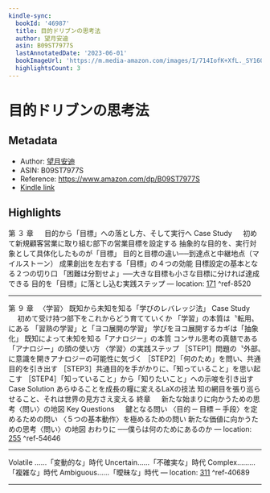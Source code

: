 ```yaml
---
kindle-sync:
  bookId: '46987'
  title: 目的ドリブンの思考法
  author: 望月安迪
  asin: B09ST7977S
  lastAnnotatedDate: '2023-06-01'
  bookImageUrl: 'https://m.media-amazon.com/images/I/714IofK+XfL._SY160.jpg'
  highlightsCount: 3
---
```

# 目的ドリブンの思考法
## Metadata
* Author: [望月安迪](https://www.amazon.comundefined)
* ASIN: B09ST7977S
* Reference: https://www.amazon.com/dp/B09ST7977S
* [Kindle link](kindle://book?action=open&asin=B09ST7977S)

## Highlights
第 ３ 章 　 目的から「目標」への落とし方、そして実行へ Case Study 　 初めて新規顧客営業に取り組む部下の営業目標を設定する 抽象的な目的を、実行対象として具体化したものが「目標」 目的と目標の違い──到達点と中継地点（マイルストーン） 成果創出を左右する「目標」の４つの効能 目標設定の基本となる２つの切り口 「困難は分割せよ」──大きな目標も小さな目標に分ければ達成できる 目的を「目標」に落とし込む実践ステップ — location: [171](kindle://book?action=open&asin=B09ST7977S&location=171) ^ref-8520

---
第 ９ 章 　〈学習〉 既知から未知を知る「学びのレバレッジ法」 Case Study 　 初めて受け持つ部下をこれからどう育てていくか 「学習」の本質は〝転用〟にある 「習熟の学習」と「ヨコ展開の学習」 学びをヨコ展開するカギは「抽象化」 既知によって未知を知る「アナロジー」の本質 コンサル思考の真髄である「アナロジー」の頭の使い方 〈学習〉の実践ステップ ［STEP1］問題の〝外部〟に意識を開きアナロジーの可能性に気づく ［STEP2］「何のため」を問い、共通目的を引き出す ［STEP3］共通目的を手がかりに、「知っていること」を思い起こす ［STEP4］「知っていること」から「知りたいこと」への示唆を引き出す Case Solution あらゆることを成長の糧に変えるLaXの技法 知の網目を張り巡らせること、それは世界の見方さえ変える 終章 　 新たな始まりに向かうための思考〈問い〉の地図 Key Questions 　 鍵となる問い 〈目的 ─ 目標 ─ 手段〉を定めるための問い 〈５つの基本動作〉を極めるための問い 新たな価値に向かうための思考〈問い〉の地図 おわりに ──僕らは何のためにあるのか — location: [255](kindle://book?action=open&asin=B09ST7977S&location=255) ^ref-54646

---
Volatile ……「変動的な」時代 Uncertain……「不確実な」時代 Complex………「複雑な」時代 Ambiguous……「曖昧な」時代 — location: [311](kindle://book?action=open&asin=B09ST7977S&location=311) ^ref-40689

---
